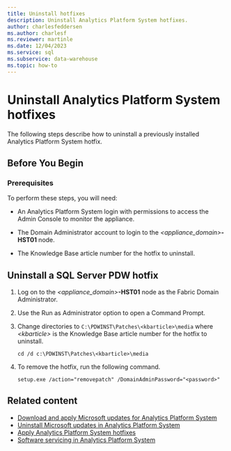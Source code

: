 ```yaml
---
title: Uninstall hotfixes
description: Uninstall Analytics Platform System hotfixes.
author: charlesfeddersen
ms.author: charlesf
ms.reviewer: martinle
ms.date: 12/04/2023
ms.service: sql
ms.subservice: data-warehouse
ms.topic: how-to
---
```


# Uninstall Analytics Platform System hotfixes

The following steps describe how to uninstall a previously installed Analytics Platform System hotfix.  
  
## Before You Begin
  
### Prerequisites
To perform these steps, you will need:  
  
-   An Analytics Platform System login with permissions to access the Admin Console to monitor the appliance.  
  
-   The Domain Administrator account to login to the *<appliance_domain>***-HST01** node.  
  
-   The Knowledge Base article number for the hotfix to uninstall.  
  
## <a id="HowToUninstallPDW"></a> Uninstall a SQL Server PDW hotfix
  
1. Log on to the *<appliance_domain>***-HST01** node as the Fabric Domain Administrator.  
  
1. Use the Run as Administrator option to open a Command Prompt.  
  
1. Change directories to `C:\PDWINST\Patches\<kbarticle>\media` where *\<kbarticle\>* is the Knowledge Base article number for the hotfix to uninstall.  
  
    ```console
    cd /d c:\PDWINST\Patches\<kbarticle>\media  
    ```  
  
1. To remove the hotfix, run the following command.  
  
    ```console
    setup.exe /action="removepatch" /DomainAdminPassword="<password>"  
    ```  
  
## Related content

- [Download and apply Microsoft updates for Analytics Platform System](download-and-apply-microsoft-updates.md)
- [Uninstall Microsoft updates in Analytics Platform System](uninstall-microsoft-updates.md)
- [Apply Analytics Platform System hotfixes](apply-analytics-platform-system-hotfixes.md)
- [Software servicing in Analytics Platform System](software-servicing.md)
